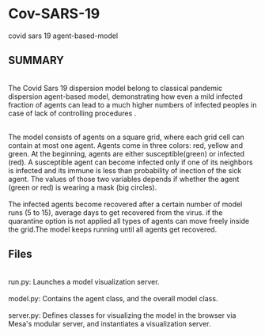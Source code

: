 # Cov-SARS-19
covid sars 19 agent-based-model
## SUMMARY
<br>  The Covid Sars 19 dispersion model belong to classical pandemic dispersion agent-based model, demonstrating how even a mild infected fraction of agents can lead to a much higher numbers of infected peoples in case of lack of controlling procedures .
<br>

<br>
The model consists of agents on a square grid, where each grid cell can contain at most one agent. Agents come in three colors: red, yellow and green. 
  At the beginning, agents are either susceptible(green) or infected (red). A susceptible agent can become infected only if one of its neighbors is infected and its immune is less than probability of inection of the sick agent. The values of those two variables depends if whether the agent (green or red) is wearing a mask (big circles).
<br>

<br>
  The infected agents become recovered after a certain number of model runs (5 to 15), average days to get recovered from the virus. if the quarantine option is not applied all types of agents can move freely inside the grid.The model keeps running until all agents get recovered.<br>
  

## Files

<br> run.py: Launches a model visualization server.<br>
<br> model.py: Contains the agent class, and the overall model class.<br>
<br> server.py: Defines classes for visualizing the model in the browser via Mesa's modular server, and instantiates a visualization server.<br>

